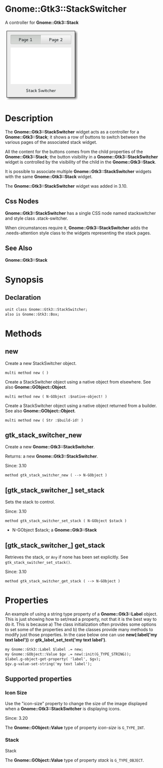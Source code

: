 Gnome::Gtk3::StackSwitcher
==========================

A controller for **Gnome::Gtk3::Stack**

![](images/stackswitcher.png)

Description
===========

The **Gnome::Gtk3::StackSwitcher** widget acts as a controller for a **Gnome::Gtk3::Stack**; it shows a row of buttons to switch between the various pages of the associated stack widget.

All the content for the buttons comes from the child properties of the **Gnome::Gtk3::Stack**; the button visibility in a **Gnome::Gtk3::StackSwitcher** widget is controlled by the visibility of the child in the **Gnome::Gtk3::Stack**.

It is possible to associate multiple **Gnome::Gtk3::StackSwitcher** widgets with the same **Gnome::Gtk3::Stack** widget.

The **Gnome::Gtk3::StackSwitcher** widget was added in 3.10.

Css Nodes
---------

**Gnome::Gtk3::StackSwitcher** has a single CSS node named stackswitcher and style class .stack-switcher.

When circumstances require it, **Gnome::Gtk3::StackSwitcher** adds the .needs-attention style class to the widgets representing the stack pages.

See Also
--------

**Gnome::Gtk3::Stack**

Synopsis
========

Declaration
-----------

    unit class Gnome::Gtk3::StackSwitcher;
    also is Gnome::Gtk3::Box;

Methods
=======

new
---

Create a new StackSwitcher object.

    multi method new ( )

Create a StackSwitcher object using a native object from elsewhere. See also **Gnome::GObject::Object**.

    multi method new ( N-GObject :$native-object! )

Create a StackSwitcher object using a native object returned from a builder. See also **Gnome::GObject::Object**.

    multi method new ( Str :$build-id! )

gtk_stack_switcher_new
----------------------

Create a new **Gnome::Gtk3::StackSwitcher**.

Returns: a new **Gnome::Gtk3::StackSwitcher**.

Since: 3.10

    method gtk_stack_switcher_new ( --> N-GObject )

[gtk_stack_switcher_] set_stack
-------------------------------

Sets the stack to control.

Since: 3.10

    method gtk_stack_switcher_set_stack ( N-GObject $stack )

  * N-GObject $stack; a **Gnome::Gtk3::Stack**

[gtk_stack_switcher_] get_stack
-------------------------------

Retrieves the stack, or `Any` if none has been set explicitly. See `gtk_stack_switcher_set_stack()`.

Since: 3.10

    method gtk_stack_switcher_get_stack ( --> N-GObject )

Properties
==========

An example of using a string type property of a **Gnome::Gtk3::Label** object. This is just showing how to set/read a property, not that it is the best way to do it. This is because a) The class initialization often provides some options to set some of the properties and b) the classes provide many methods to modify just those properties. In the case below one can use **new(:label('my text label'))** or **gtk_label_set_text('my text label')**.

    my Gnome::Gtk3::Label $label .= new;
    my Gnome::GObject::Value $gv .= new(:init(G_TYPE_STRING));
    $label.g-object-get-property( 'label', $gv);
    $gv.g-value-set-string('my text label');

Supported properties
--------------------

### Icon Size

Use the "icon-size" property to change the size of the image displayed when a **Gnome::Gtk3::StackSwitcher** is displaying icons.

Since: 3.20

The **Gnome::GObject::Value** type of property *icon-size* is `G_TYPE_INT`.

### Stack

Stack

The **Gnome::GObject::Value** type of property *stack* is `G_TYPE_OBJECT`.

